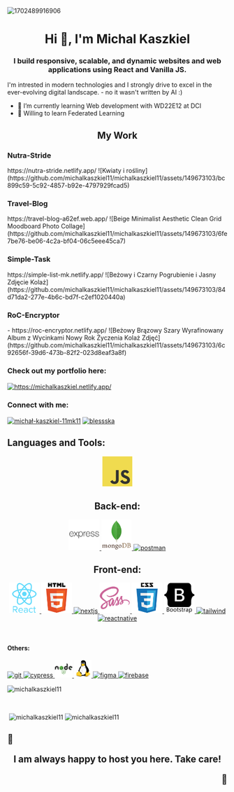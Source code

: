 ![1702489916906](https://github.com/michalkaszkiel11/michalkaszkiel11/assets/149673103/3a43d28b-c469-4715-8e2a-f3db68e0f03c)
<h1 align="center">Hi 👋, I'm Michal Kaszkiel


</h1>
<h3 align="center">
 I build responsive, scalable, and dynamic websites and web applications
using React and Vanilla JS.</h3>
<p> I'm intrested in modern technologies and I strongly drive to excel in the ever-evolving digital landscape. - no it wasn't written by AI :)</p>

- 🌱 I’m currently learning Web development with WD22E12 at DCI
- 🎰 Willing to learn Federated Learning 

<h2 align="center">My Work</h2>
<h3>Nutra-Stride</h3>
 https://nutra-stride.netlify.app/
![Kwiaty i rośliny](https://github.com/michalkaszkiel11/michalkaszkiel11/assets/149673103/bc899c59-5c92-4857-b92e-4797929fcad5)


<h3>Travel-Blog</h3>
https://travel-blog-a62ef.web.app/
![Beige Minimalist Aesthetic Clean Grid Moodboard Photo Collage](https://github.com/michalkaszkiel11/michalkaszkiel11/assets/149673103/6fe7be76-be06-4c2a-bf04-06c5eee45ca7)


<h3>Simple-Task</h3>
  https://simple-list-mk.netlify.app/
![Beżowy i Czarny Pogrubienie i Jasny Zdjęcie Kolaż](https://github.com/michalkaszkiel11/michalkaszkiel11/assets/149673103/84d71da2-277e-4b6c-bd7f-c2ef1020440a)

 
<h3>RoC-Encryptor</h3>
- https://roc-encryptor.netlify.app/
  ![Beżowy Brązowy Szary Wyrafinowany Album z Wycinkami Nowy Rok Życzenia Kolaż Zdjęć](https://github.com/michalkaszkiel11/michalkaszkiel11/assets/149673103/6c92656f-39d6-473b-82f2-023d8eaf3a8f)


<p>
 <h3 align="left">Check out my portfolio here:</h3>
 <a href="/https://michalkaszkiel.netlify.app/" target="blank"><img align="center" src="https://raw.githubusercontent.com/rahuldkjain/github-profile-readme-generator/master/src/images/icons/Social/rss.svg" alt="https://michalkaszkiel.netlify.app/" height="50" width="60" /></a>
</p>



<h3 align="left">Connect with me:</h3>
<p align="left">
<a href="https://linkedin.com/in/michał-kaszkiel-11mk11" target="blank"><img align="center" src="https://raw.githubusercontent.com/rahuldkjain/github-profile-readme-generator/master/src/images/icons/Social/linked-in-alt.svg" alt="michał-kaszkiel-11mk11" height="50" width="60" /></a>
<a href="https://instagram.com/blessska" target="blank"><img align="center" src="https://raw.githubusercontent.com/rahuldkjain/github-profile-readme-generator/master/src/images/icons/Social/instagram.svg" alt="blessska" height="50" width="60" /></a>
</p>

<p align="center">
<h2 align="left">Languages and Tools:</h2>
 <p align="center">
 <a href="https://developer.mozilla.org/en-US/docs/Web/JavaScript" target="_blank" rel="noreferrer"> <img src="https://raw.githubusercontent.com/devicons/devicon/master/icons/javascript/javascript-original.svg" alt="javascript" width="70" height="70"/> </a>

  </p>
</p>

<p align="center">
<h2 align="center">Back-end:</h2>
 <p align="center">
 <a href="https://expressjs.com" target="_blank" rel="noreferrer"> <img src="https://raw.githubusercontent.com/devicons/devicon/master/icons/express/express-original-wordmark.svg" alt="express" width="70" height="70"/> </a>
 <a href="https://www.mongodb.com/" target="_blank" rel="noreferrer"> <img src="https://raw.githubusercontent.com/devicons/devicon/master/icons/mongodb/mongodb-original-wordmark.svg" alt="mongodb" width="70" height="70"/> </a>
 <a href="https://postman.com" target="_blank" rel="noreferrer"> <img src="https://www.vectorlogo.zone/logos/getpostman/getpostman-icon.svg" alt="postman" width="70" height="70"/> </a>
  </p>
</p>

<p align="left">
<h2 align="center">Front-end:</h2>
  <p align="center">
 <a href="https://reactjs.org/" target="_blank" rel="noreferrer"> <img src="https://raw.githubusercontent.com/devicons/devicon/master/icons/react/react-original-wordmark.svg" alt="react" width="70" height="70"/> </a>
 <a href="https://www.w3.org/html/" target="_blank" rel="noreferrer"> <img src="https://raw.githubusercontent.com/devicons/devicon/master/icons/html5/html5-original-wordmark.svg" alt="html5" width="70" height="70"/> </a>
 <a href="https://nextjs.org/" target="_blank" rel="noreferrer"> <img src="https://cdn.worldvectorlogo.com/logos/nextjs-2.svg" alt="nextjs" width="70" height="70"/> </a>
 <a href="https://sass-lang.com" target="_blank" rel="noreferrer"> <img src="https://raw.githubusercontent.com/devicons/devicon/master/icons/sass/sass-original.svg" alt="sass" width="70" height="70"/> </a>
 <a href="https://www.w3schools.com/css/" target="_blank" rel="noreferrer"> <img src="https://raw.githubusercontent.com/devicons/devicon/master/icons/css3/css3-original-wordmark.svg" alt="css3" width="70" height="70"/> </a>
 <a href="https://getbootstrap.com" target="_blank" rel="noreferrer"> <img src="https://raw.githubusercontent.com/devicons/devicon/master/icons/bootstrap/bootstrap-plain-wordmark.svg" alt="bootstrap" width="70" height="70"/> </a>
 <a href="https://tailwindcss.com/" target="_blank" rel="noreferrer"> <img src="https://www.vectorlogo.zone/logos/tailwindcss/tailwindcss-icon.svg" alt="tailwind" width="70" height="70"/> </a>
 <a href="https://reactnative.dev/" target="_blank" rel="noreferrer"> <img src="https://reactnative.dev/img/header_logo.svg" alt="reactnative" width="70" height="70"/> </a>
   </p>
</p>
<br>


<p align="left"><h4 align="left">Others:</h4>
 <p align="left">
 <a href="https://git-scm.com/" target="_blank" rel="noreferrer"> <img src="https://www.vectorlogo.zone/logos/git-scm/git-scm-icon.svg" alt="git" width="40" height="40"/> </a>
 <a href="https://www.cypress.io" target="_blank" rel="noreferrer"> <img src="https://raw.githubusercontent.com/simple-icons/simple-icons/6e46ec1fc23b60c8fd0d2f2ff46db82e16dbd75f/icons/cypress.svg" alt="cypress" width="40" height="40"/> </a> 
 <a href="https://nodejs.org" target="_blank" rel="noreferrer"> <img src="https://raw.githubusercontent.com/devicons/devicon/master/icons/nodejs/nodejs-original-wordmark.svg" alt="nodejs" width="40" height="40"/> </a> 
 <a href="https://www.linux.org/" target="_blank" rel="noreferrer"> <img src="https://raw.githubusercontent.com/devicons/devicon/master/icons/linux/linux-original.svg" alt="linux" width="40" height="40"/> </a>    
 <a href="https://www.figma.com/" target="_blank" rel="noreferrer"> <img src="https://www.vectorlogo.zone/logos/figma/figma-icon.svg" alt="figma" width="40" height="40"/> </a> 
 <a href="https://firebase.google.com/" target="_blank" rel="noreferrer"> <img src="https://www.vectorlogo.zone/logos/firebase/firebase-icon.svg" alt="firebase" width="40" height="40"/> </a>
    </p>
    <p align="left">
<img align="center" src="https://github-readme-stats.vercel.app/api/top-langs?username=michalkaszkiel11&show_icons=true&locale=en&layout=compact" alt="michalkaszkiel11" />
</p>

</p>
 <br>
<p align="left">&nbsp;<img align="center" src="https://github-readme-stats.vercel.app/api?username=michalkaszkiel11&show_icons=true&theme=dark&title_color=177ede&bg_color=e5f6ff&locale=en" alt="michalkaszkiel11" />
<img align="center" src="https://github-readme-streak-stats.herokuapp.com/?user=michalkaszkiel11&" alt="michalkaszkiel11" /></p>


<h2 align="center"><p align="left">🥰</p><p align="center">I am always happy to host you here. Take care!</p><p align="right">🥰</p></h2>
